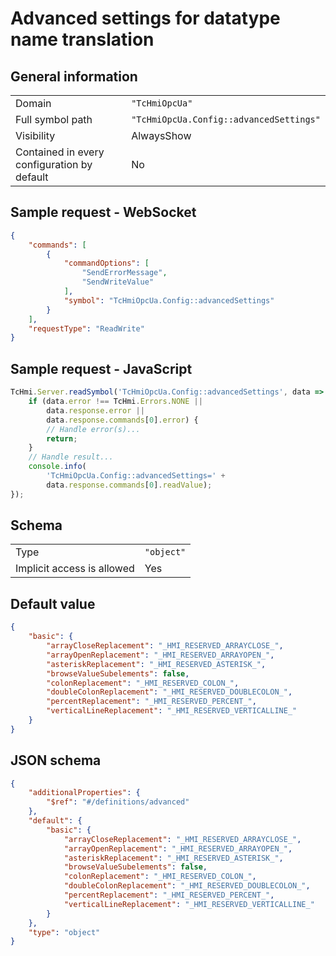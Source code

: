 # Advanced settings for datatype name translation

## General information

|  |  |
| - | - |
| Domain | `"TcHmiOpcUa"` |
| Full symbol path | `"TcHmiOpcUa.Config::advancedSettings"` |
| Visibility | AlwaysShow |
| Contained in every configuration by default | No |

## Sample request - WebSocket

```json
{
    "commands": [
        {
            "commandOptions": [
                "SendErrorMessage",
                "SendWriteValue"
            ],
            "symbol": "TcHmiOpcUa.Config::advancedSettings"
        }
    ],
    "requestType": "ReadWrite"
}
```

## Sample request - JavaScript

```javascript
TcHmi.Server.readSymbol('TcHmiOpcUa.Config::advancedSettings', data => {
    if (data.error !== TcHmi.Errors.NONE ||
        data.response.error ||
        data.response.commands[0].error) {
        // Handle error(s)...
        return;
    }
    // Handle result...
    console.info(
        'TcHmiOpcUa.Config::advancedSettings=' +
        data.response.commands[0].readValue);
});
```

## Schema

|  |  |
| - | - |
| Type | `"object"` |
| Implicit access is allowed | Yes |

## Default value

```json
{
    "basic": {
        "arrayCloseReplacement": "_HMI_RESERVED_ARRAYCLOSE_",
        "arrayOpenReplacement": "_HMI_RESERVED_ARRAYOPEN_",
        "asteriskReplacement": "_HMI_RESERVED_ASTERISK_",
        "browseValueSubelements": false,
        "colonReplacement": "_HMI_RESERVED_COLON_",
        "doubleColonReplacement": "_HMI_RESERVED_DOUBLECOLON_",
        "percentReplacement": "_HMI_RESERVED_PERCENT_",
        "verticalLineReplacement": "_HMI_RESERVED_VERTICALLINE_"
    }
}
```

## JSON schema

```json
{
    "additionalProperties": {
        "$ref": "#/definitions/advanced"
    },
    "default": {
        "basic": {
            "arrayCloseReplacement": "_HMI_RESERVED_ARRAYCLOSE_",
            "arrayOpenReplacement": "_HMI_RESERVED_ARRAYOPEN_",
            "asteriskReplacement": "_HMI_RESERVED_ASTERISK_",
            "browseValueSubelements": false,
            "colonReplacement": "_HMI_RESERVED_COLON_",
            "doubleColonReplacement": "_HMI_RESERVED_DOUBLECOLON_",
            "percentReplacement": "_HMI_RESERVED_PERCENT_",
            "verticalLineReplacement": "_HMI_RESERVED_VERTICALLINE_"
        }
    },
    "type": "object"
}
```
